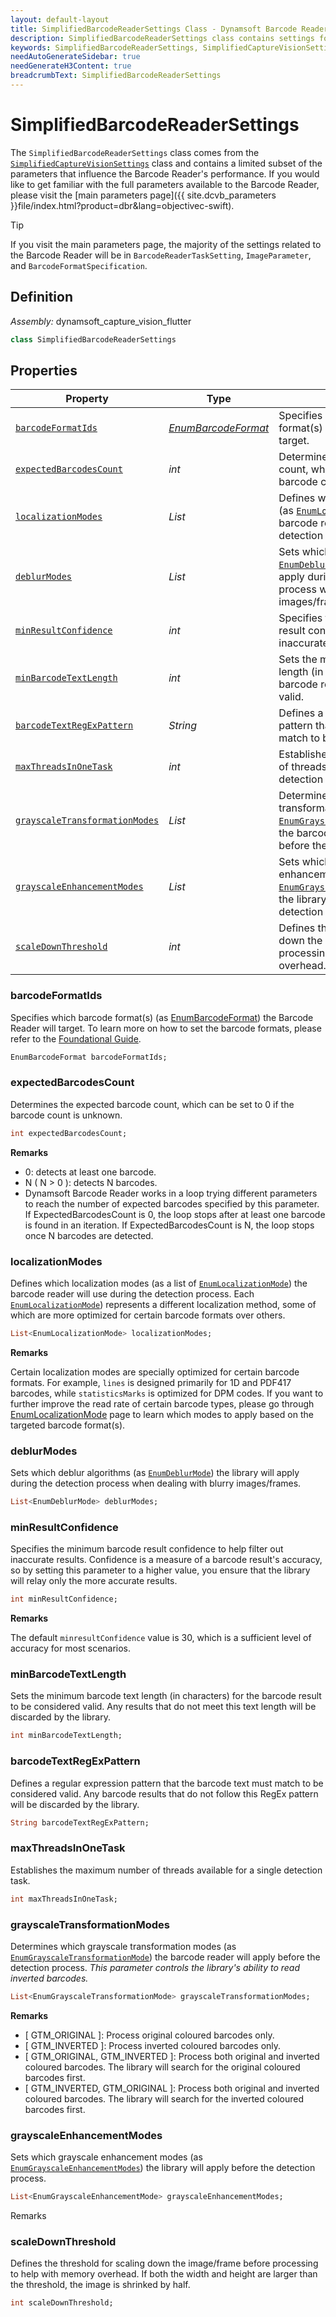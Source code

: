 ```yaml
---
layout: default-layout
title: SimplifiedBarcodeReaderSettings Class - Dynamsoft Barcode Reader Flutter Edition
description: SimplifiedBarcodeReaderSettings class contains settings for barcode decoding. It is a sub-parameter of SimplifiedCaptureVisionSettings
keywords: SimplifiedBarcodeReaderSettings, SimplifiedCaptureVisionSettings, inverted barcode, Deblur, localization, expected barcodes count, barcode format, confidence, RegEx pattern, flutter
needAutoGenerateSidebar: true
needGenerateH3Content: true
breadcrumbText: SimplifiedBarcodeReaderSettings
---
```


# SimplifiedBarcodeReaderSettings

The `SimplifiedBarcodeReaderSettings` class comes from the [`SimplifiedCaptureVisionSettings`](./capture-vision-router-lite/simplified-capture-vision-settings.md) class and contains a limited subset of the parameters that influence the Barcode Reader's performance. If you would like to get familiar with the full parameters available to the Barcode Reader, please visit the [main parameters page]({{ site.dcvb_parameters }}file/index.html?product=dbr&lang=objectivec-swift).

> [!TIP]
> If you visit the main parameters page, the majority of the settings related to the Barcode Reader will be in `BarcodeReaderTaskSetting`, `ImageParameter`, and `BarcodeFormatSpecification`.

## Definition

*Assembly:* dynamsoft_capture_vision_flutter

```dart
class SimplifiedBarcodeReaderSettings
```

## Properties

| Property | Type | Description |
|----------|------|-------------|
| [`barcodeFormatIds`](#barcodeformatids) | [*EnumBarcodeFormat*](./enum/barcode-format.md) | Specifies which barcode format(s) the Barcode Reader will target. |
| [`expectedBarcodesCount`](#expectedbarcodescount) | *int* | Determines the expected barcode count, which can be set to 0 if the barcode count is unknown. |
| [`localizationModes`](#localizationmodes) | *List<EnumLocalizationMode>* | Defines which localization modes (as [`EnumLocalizationMode`](./enum/localization-mode.md)) the barcode reader will use during the detection process. |
| [`deblurModes`](#deblurmodes) | *List<EnumDeblurMode>* | Sets which deblur algorithms (as [`EnumDeblurMode`](./enum/deblur-mode.md)) the library will apply during the detection process when dealing with blurry images/frames. |
| [`minResultConfidence`](#minresultconfidence) | *int* | Specifies the minimum barcode result confidence to help filter out inaccurate results. |
| [`minBarcodeTextLength`](#minbarcodetextlength) | *int* | Sets the minimum barcode text length (in characters) for the barcode result to be considered valid. |
| [`barcodeTextRegExPattern`](#barcodetextregexpattern) | *String* | Defines a regular expression pattern that the barcode text must match to be considered valid. |
| [`maxThreadsInOneTask`](#maxthreadsinonetask) | *int* | Establishes the maximum number of threads available for a single detection task. |
| [`grayscaleTransformationModes`](#grayscaletransformationmodes) | *List<EnumGrayscaleTransformationMode>* | Determines which grayscale transformation modes (as [`EnumGrayscaleTransformationMode`](./enum/grayscale-transformation-mode.md)) the barcode reader will apply before the detection process. |
| [`grayscaleEnhancementModes`](#grayscaleenhancementmodes) | *List<EnumGrayscaleEnhancementMode>* | Sets which grayscale enhancement modes (as [`EnumGrayscaleEnhancementModes`](./enum/grayscale-enhancement-mode.md)) the library will apply before the detection process. |
| [`scaleDownThreshold`](#scaledownthreshold) | *int* | Defines the threshold for scaling down the image/frame before processing to help with memory overhead. |

### barcodeFormatIds

Specifies which barcode format(s) (as [EnumBarcodeFormat](./enum/barcode-format.md)) the Barcode Reader will target. To learn more on how to set the barcode formats, please refer to the [Foundational Guide](../foundational-user-guide.md#specify-barcode-formats-and-count). 

```dart
EnumBarcodeFormat barcodeFormatIds;
```

### expectedBarcodesCount

Determines the expected barcode count, which can be set to 0 if the barcode count is unknown.

```dart
int expectedBarcodesCount;
```

**Remarks**

- 0: detects at least one barcode.
- N ( N > 0 ): detects N barcodes.
- Dynamsoft Barcode Reader works in a loop trying different parameters to reach the number of expected barcodes specified by this parameter. If ExpectedBarcodesCount is 0, the loop stops after at least one barcode is found in an iteration. If ExpectedBarcodesCount is N, the loop stops once N barcodes are detected.

### localizationModes

Defines which localization modes (as a list of [`EnumLocalizationMode`](./enum/localization-mode.md)) the barcode reader will use during the detection process. Each [`EnumLocalizationMode`](./enum/localization-mode.md)) represents a different localization method, some of which are more optimized for certain barcode formats over others.

```dart
List<EnumLocalizationMode> localizationModes;
```

**Remarks**

Certain localization modes are specially optimized for certain barcode formats. For example, `lines` is designed primarily for 1D and PDF417 barcodes, while `statisticsMarks` is optimized for DPM codes. If you want to further improve the read rate of certain barcode types, please go through [EnumLocalizationMode](enum/localization-mode.md) page to learn which modes to apply based on the targeted barcode format(s).

### deblurModes

Sets which deblur algorithms (as [`EnumDeblurMode`](./enum/deblur-mode.md)) the library will apply during the detection process when dealing with blurry images/frames.

```dart
List<EnumDeblurMode> deblurModes;
```

### minResultConfidence

Specifies the minimum barcode result confidence to help filter out inaccurate results. Confidence is a measure of a barcode result's accuracy, so by setting this parameter to a higher value, you ensure that the library will relay only the more accurate results.

```dart
int minResultConfidence;
```

**Remarks**

The default `minresultConfidence` value is 30, which is a sufficient level of accuracy for most scenarios.

### minBarcodeTextLength

Sets the minimum barcode text length (in characters) for the barcode result to be considered valid. Any results that do not meet this text length will be discarded by the library.

```dart
int minBarcodeTextLength;
```

### barcodeTextRegExPattern

Defines a regular expression pattern that the barcode text must match to be considered valid. Any barcode results that do not follow this RegEx pattern will be discarded by the library.

```dart
String barcodeTextRegExPattern;
```

### maxThreadsInOneTask

Establishes the maximum number of threads available for a single detection task.

```dart
int maxThreadsInOneTask;
```

### grayscaleTransformationModes

Determines which grayscale transformation modes (as [`EnumGrayscaleTransformationMode`](./enum/grayscale-transformation-mode.md)) the barcode reader will apply before the detection process. *This parameter controls the library's ability to read inverted barcodes.*

```dart
List<EnumGrayscaleTransformationMode> grayscaleTransformationModes;
```

**Remarks**

- [ GTM_ORIGINAL ]: Process original coloured barcodes only.
- [ GTM_INVERTED ]: Process inverted coloured barcodes only.
- [ GTM_ORIGINAL, GTM_INVERTED ]: Process both original and inverted coloured barcodes. The library will search for the original coloured barcodes first.
- [ GTM_INVERTED, GTM_ORIGINAL ]: Process both original and inverted coloured barcodes. The library will search for the inverted coloured barcodes first.

### grayscaleEnhancementModes

Sets which grayscale enhancement modes (as [`EnumGrayscaleEnhancementModes`](./enum/grayscale-enhancement-mode.md)) the library will apply before the detection process.

```dart
List<EnumGrayscaleEnhancementMode> grayscaleEnhancementModes;
```

Remarks



### scaleDownThreshold

Defines the threshold for scaling down the image/frame before processing to help with memory overhead. If both the width and height are larger than the threshold, the image is shrinked by half.

```dart
int scaleDownThreshold;
```
